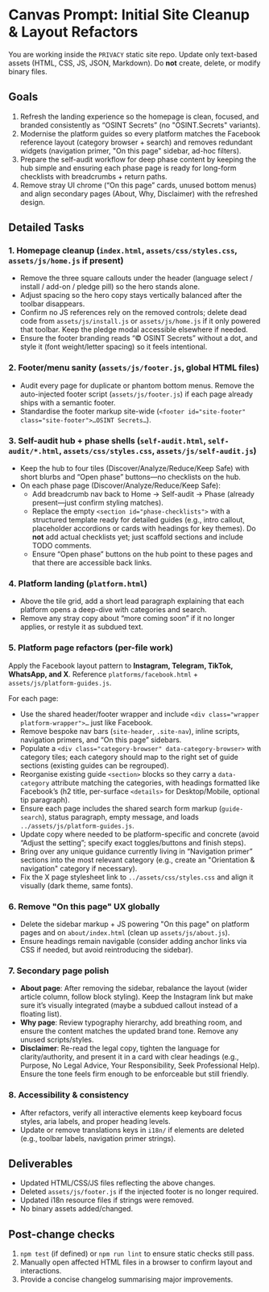 # Canvas Prompt: Initial Site Cleanup & Layout Refactors

You are working inside the `PRIVACY` static site repo. Update only text-based assets (HTML, CSS, JS, JSON, Markdown). Do **not** create, delete, or modify binary files.

## Goals
1. Refresh the landing experience so the homepage is clean, focused, and branded consistently as “OSINT Secrets” (no "OSINT.Secrets" variants).
2. Modernise the platform guides so every platform matches the Facebook reference layout (category browser + search) and removes redundant widgets (navigation primer, "On this page" sidebar, ad-hoc filters).
3. Prepare the self-audit workflow for deep phase content by keeping the hub simple and ensuring each phase page is ready for long-form checklists with breadcrumbs + return paths.
4. Remove stray UI chrome (“On this page” cards, unused bottom menus) and align secondary pages (About, Why, Disclaimer) with the refreshed design.

## Detailed Tasks

### 1. Homepage cleanup (`index.html`, `assets/css/styles.css`, `assets/js/home.js` if present)
- Remove the three square callouts under the header (language select / install / add-on / pledge pill) so the hero stands alone.
- Adjust spacing so the hero copy stays vertically balanced after the toolbar disappears.
- Confirm no JS references rely on the removed controls; delete dead code from `assets/js/install.js` or `assets/js/home.js` if it only powered that toolbar. Keep the pledge modal accessible elsewhere if needed.
- Ensure the footer branding reads “© OSINT Secrets” without a dot, and style it (font weight/letter spacing) so it feels intentional.

### 2. Footer/menu sanity (`assets/js/footer.js`, global HTML files)
- Audit every page for duplicate or phantom bottom menus. Remove the auto-injected footer script (`assets/js/footer.js`) if each page already ships with a semantic footer.
- Standardise the footer markup site-wide (`<footer id="site-footer" class="site-footer">…OSINT Secrets…`).

### 3. Self-audit hub + phase shells (`self-audit.html`, `self-audit/*.html`, `assets/css/styles.css`, `assets/js/self-audit.js`)
- Keep the hub to four tiles (Discover/Analyze/Reduce/Keep Safe) with short blurbs and “Open phase” buttons—no checklists on the hub.
- On each phase page (Discover/Analyze/Reduce/Keep Safe):
  * Add breadcrumb nav back to Home → Self-audit → Phase (already present—just confirm styling matches).
  * Replace the empty `<section id="phase-checklists">` with a structured template ready for detailed guides (e.g., intro callout, placeholder accordions or cards with headings for key themes). Do **not** add actual checklists yet; just scaffold sections and include TODO comments.
  * Ensure “Open phase” buttons on the hub point to these pages and that there are accessible back links.

### 4. Platform landing (`platform.html`)
- Above the tile grid, add a short lead paragraph explaining that each platform opens a deep-dive with categories and search.
- Remove any stray copy about “more coming soon” if it no longer applies, or restyle it as subdued text.

### 5. Platform page refactors (per-file work)
Apply the Facebook layout pattern to **Instagram, Telegram, TikTok, WhatsApp, and X**. Reference `platforms/facebook.html` + `assets/js/platform-guides.js`.

For each page:
- Use the shared header/footer wrapper and include `<div class="wrapper platform-wrapper">…` just like Facebook.
- Remove bespoke nav bars (`site-header`, `.site-nav`), inline scripts, navigation primers, and “On this page” sidebars.
- Populate a `<div class="category-browser" data-category-browser>` with category tiles; each category should map to the right set of guide sections (existing guides can be regrouped).
- Reorganise existing guide `<section>` blocks so they carry a `data-category` attribute matching the categories, with headings formatted like Facebook’s (h2 title, per-surface `<details>` for Desktop/Mobile, optional tip paragraph).
- Ensure each page includes the shared search form markup (`guide-search`), status paragraph, empty message, and loads `../assets/js/platform-guides.js`.
- Update copy where needed to be platform-specific and concrete (avoid “Adjust the setting”; specify exact toggles/buttons and finish steps).
- Bring over any unique guidance currently living in “Navigation primer” sections into the most relevant category (e.g., create an "Orientation & navigation" category if necessary).
- Fix the X page stylesheet link to `../assets/css/styles.css` and align it visually (dark theme, same fonts).

### 6. Remove "On this page" UX globally
- Delete the sidebar markup + JS powering "On this page" on platform pages and on `about/index.html` (clean up `assets/js/about.js`).
- Ensure headings remain navigable (consider adding anchor links via CSS if needed, but avoid reintroducing the sidebar).

### 7. Secondary page polish
- **About page**: After removing the sidebar, rebalance the layout (wider article column, follow block styling). Keep the Instagram link but make sure it’s visually integrated (maybe a subdued callout instead of a floating list).
- **Why page**: Review typography hierarchy, add breathing room, and ensure the content matches the updated brand tone. Remove any unused scripts/styles.
- **Disclaimer**: Re-read the legal copy, tighten the language for clarity/authority, and present it in a card with clear headings (e.g., Purpose, No Legal Advice, Your Responsibility, Seek Professional Help). Ensure the tone feels firm enough to be enforceable but still friendly.

### 8. Accessibility & consistency
- After refactors, verify all interactive elements keep keyboard focus styles, aria labels, and proper heading levels.
- Update or remove translations keys in `i18n/` if elements are deleted (e.g., toolbar labels, navigation primer strings).

## Deliverables
- Updated HTML/CSS/JS files reflecting the above changes.
- Deleted `assets/js/footer.js` if the injected footer is no longer required.
- Updated i18n resource files if strings were removed.
- No binary assets added/changed.

## Post-change checks
1. `npm test` (if defined) or `npm run lint` to ensure static checks still pass.
2. Manually open affected HTML files in a browser to confirm layout and interactions.
3. Provide a concise changelog summarising major improvements.
